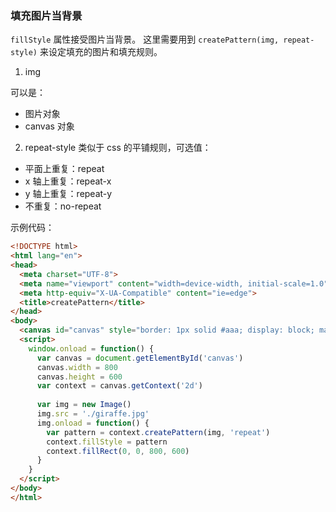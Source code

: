 ### 填充图片当背景

`fillStyle` 属性接受图片当背景。
这里需要用到 `createPattern(img, repeat-style)` 来设定填充的图片和填充规则。

1. img

可以是：
- 图片对象
- canvas 对象

2. repeat-style 类似于 css 的平铺规则，可选值：

- 平面上重复：repeat
- x 轴上重复：repeat-x
- y 轴上重复：repeat-y
- 不重复：no-repeat

示例代码：

```html
<!DOCTYPE html>
<html lang="en">
<head>
  <meta charset="UTF-8">
  <meta name="viewport" content="width=device-width, initial-scale=1.0">
  <meta http-equiv="X-UA-Compatible" content="ie=edge">
  <title>createPattern</title>
</head>
<body>
  <canvas id="canvas" style="border: 1px solid #aaa; display: block; margin: 50px auto"></canvas>
  <script>
    window.onload = function() {
      var canvas = document.getElementById('canvas')
      canvas.width = 800
      canvas.height = 600
      var context = canvas.getContext('2d')
      
      var img = new Image()
      img.src = './giraffe.jpg'
      img.onload = function() {
        var pattern = context.createPattern(img, 'repeat')
        context.fillStyle = pattern
        context.fillRect(0, 0, 800, 600)
      }
    }
  </script>
</body>
</html>
```